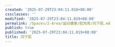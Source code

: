 ```yaml
---
created: '2025-07-29T23:04:11.018+08:00'
cssclasses: ''
modified: '2025-07-29T23:04:11.019+08:00'
permalink: /Spaces/2-Area/运动健康/肌肉库/冈下肌.md
publish: true
published: '2025-07-29T23:04:11.019+08:00'
title: 冈下肌
---
```

